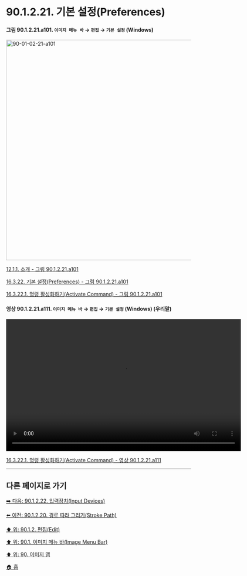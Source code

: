 # 90.1.2.21. 기본 설정(Preferences)

<a id="90-01-02-21-a101"></a>

#### 그림 90.1.2.21.a101. `이미지 메뉴 바` → `편집` → `기본 설정` (Windows)
<img width="980" height="601" alt="90-01-02-21-a101" src="https://github.com/user-attachments/assets/e42b8d03-d37e-433d-be51-aa4f28627805" />

[12.1.1. 소개 - 그림 90.1.2.21.a101](./12-01-01-introduction.md#90-01-02-21-a101)

[16.3.22. 기본 설정(Preferences) - 그림 90.1.2.21.a101](./16-03-22-00-preference.md#90-01-02-21-a101)

[16.3.22.1. 명령 활성화하기(Activate Command) - 그림 90.1.2.21.a101](./16-03-22-01-activate_command.md#90-01-02-21-a101)

<a id="90-01-02-21-a111"></a>

#### 영상 90.1.2.21.a111. `이미지 메뉴 바` → `편집` → `기본 설정` (Windows) (우리말)
<video controls="controls" width="640" height="360" src="https://github.com/user-attachments/assets/a96536f0-5c37-4afc-85d0-2287481b0b90"></video>

[16.3.22.1. 명령 활성화하기(Activate Command) - 영상 90.1.2.21.a111](./16-03-22-01-activate_command.md#90-01-02-21-a111)

***

## 다른 페이지로 가기

[➡️ 다음: 90.1.2.22. 입력장치(Input Devices)](./90-01-02-22-input_devices.md)

[⬅️ 이전: 90.1.2.20. 경로 따라 그리기(Stroke Path)](./90-01-02-20-stroke_path.md)

[⬆️ 위: 90.1.2. 편집(Edit)](./90-01-02-00-edit.md)

[⬆️ 위: 90.1. 이미지 메뉴 바(Image Menu Bar)](./90-01-00-image-menu-bar.md)

[⬆️ 위: 90. 이미지 맵](./90-00-image-map.md)

[🏠 홈](./00-home.md)
